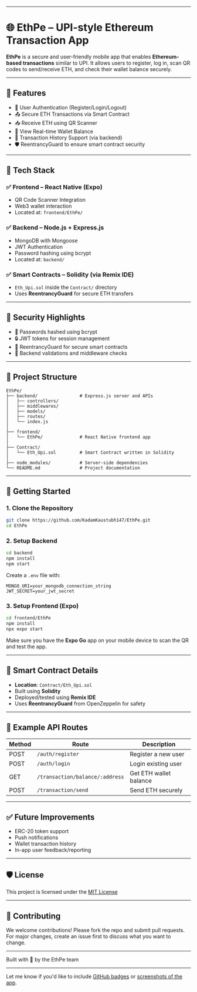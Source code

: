 
---

# 🌐 EthPe – UPI-style Ethereum Transaction App

**EthPe** is a secure and user-friendly mobile app that enables **Ethereum-based transactions** similar to UPI. It allows users to register, log in, scan QR codes to send/receive ETH, and check their wallet balance securely.

---

## 📱 Features

* 🔐 User Authentication (Register/Login/Logout)
* 📤 Secure ETH Transactions via Smart Contract
* 📥 Receive ETH using QR Scanner
* 👛 View Real-time Wallet Balance
* 🧾 Transaction History Support (via backend)
* 🛡️ ReentrancyGuard to ensure smart contract security

---

## 🧩 Tech Stack

### ✅ Frontend – React Native (Expo)

* QR Code Scanner Integration
* Web3 wallet interaction
* Located at: `frontend/EthPe/`

### ✅ Backend – Node.js + Express.js

* MongoDB with Mongoose
* JWT Authentication
* Password hashing using bcrypt
* Located at: `backend/`

### ✅ Smart Contracts – Solidity (via Remix IDE)

* `Eth_Upi.sol` inside the `Contract/` directory
* Uses **ReentrancyGuard** for secure ETH transfers

---

## 🔐 Security Highlights

* 🧂 Passwords hashed using bcrypt
* 🔒 JWT tokens for session management
* 🧱 ReentrancyGuard for secure smart contracts
* 🎯 Backend validations and middleware checks

---

## 📁 Project Structure

```
EthPe/
├── backend/                # Express.js server and APIs
│   ├── controllers/
│   ├── middlewares/
│   ├── models/
│   ├── routes/
│   └── index.js
│
├── frontend/
│   └── EthPe/              # React Native frontend app
│
├── Contract/
│   └── Eth_Upi.sol         # Smart Contract written in Solidity
│
├── node_modules/           # Server-side dependencies
└── README.md               # Project documentation
```

---

## 🚀 Getting Started

### 1. Clone the Repository

```bash
git clone https://github.com/KadamKaustubh147/EthPe.git
cd EthPe
```

### 2. Setup Backend

```bash
cd backend
npm install
npm start
```

Create a `.env` file with:

```env
MONGO_URI=your_mongodb_connection_string
JWT_SECRET=your_jwt_secret
```

### 3. Setup Frontend (Expo)

```bash
cd frontend/EthPe
npm install
npx expo start
```

Make sure you have the **Expo Go** app on your mobile device to scan the QR and test the app.

---

## 🧠 Smart Contract Details

* **Location**: `Contract/Eth_Upi.sol`
* Built using **Solidity**
* Deployed/tested using **Remix IDE**
* Uses **ReentrancyGuard** from OpenZeppelin for safety

---

## 🔁 Example API Routes

| Method | Route                           | Description            |
| ------ | ------------------------------- | ---------------------- |
| POST   | `/auth/register`                | Register a new user    |
| POST   | `/auth/login`                   | Login existing user    |
| GET    | `/transaction/balance/:address` | Get ETH wallet balance |
| POST   | `/transaction/send`             | Send ETH securely      |

---

## ✅ Future Improvements

* ERC-20 token support
* Push notifications
* Wallet transaction history
* In-app user feedback/reporting

---

## 🛡 License

This project is licensed under the [MIT License](LICENSE)

---

## 🙌 Contributing

We welcome contributions! Please fork the repo and submit pull requests.
For major changes, create an issue first to discuss what you want to change.

---

Built with 💙 by the EthPe team

---

Let me know if you'd like to include [GitHub badges](f) or [screenshots of the app](f).

